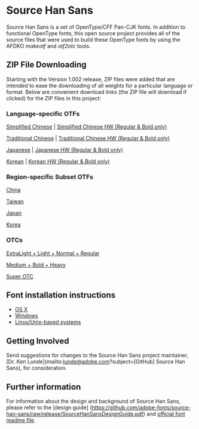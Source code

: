 # Source Han Sans

Source Han Sans is a set of OpenType/CFF Pan-CJK fonts. In addition to functional OpenType fonts, this open source project provides all of the source files that were used to build these OpenType fonts by using the AFDKO *makeotf* and *otf2otc* tools.

## ZIP File Downloading

Starting with the Version 1.002 release, ZIP files were added that are intended to ease the downloading of all weights for a particular language or format. Below are convenient download links (the ZIP file will download if clicked) for the ZIP files in this project:

### Language-specific OTFs

[Simplified Chinese](https://github.com/adobe-fonts/source-han-sans/raw/release/OTF/SourceHanSansSC.zip) | [Simplified Chinese HW (Regular &amp; Bold only)](https://github.com/adobe-fonts/source-han-sans/raw/release/OTF/SourceHanSansHWSC.zip)

[Traditional
Chinese](https://github.com/adobe-fonts/source-han-sans/raw/release/OTF/SourceHanSansTC.zip) | [Traditional Chinese HW (Regular &amp; Bold only)](https://github.com/adobe-fonts/source-han-sans/raw/release/OTF/SourceHanSansHWTC.zip)

[Japanese](https://github.com/adobe-fonts/source-han-sans/raw/release/OTF/SourceHanSansJ.zip) | [Japanese HW (Regular &amp; Bold only)](https://github.com/adobe-fonts/source-han-sans/raw/release/OTF/SourceHanSansHWJ.zip)

[Korean](https://github.com/adobe-fonts/source-han-sans/raw/release/OTF/SourceHanSansK.zip) | [Korean HW (Regular &amp; Bold only)](https://github.com/adobe-fonts/source-han-sans/raw/release/OTF/SourceHanSansHWK.zip)

### Region-specific Subset OTFs

[China](https://github.com/adobe-fonts/source-han-sans/raw/release/SubsetOTF/SourceHanSansCN.zip)

[Taiwan](https://github.com/adobe-fonts/source-han-sans/raw/release/SubsetOTF/SourceHanSansTW.zip)

[Japan](https://github.com/adobe-fonts/source-han-sans/raw/release/SubsetOTF/SourceHanSansJP.zip)

[Korea](https://github.com/adobe-fonts/source-han-sans/raw/release/SubsetOTF/SourceHanSansKR.zip)

### OTCs

[ExtraLight + Light + Normal + Regular](https://github.com/adobe-fonts/source-han-sans/raw/release/OTC/SourceHanSansOTC_EL-R.zip)

[Medium + Bold + Heavy](https://github.com/adobe-fonts/source-han-sans/raw/release/OTC/SourceHanSansOTC_M-H.zip)

[Super OTC](https://github.com/adobe-fonts/source-han-sans/raw/release/SuperOTC/SourceHanSans.ttc.zip)

## Font installation instructions

* [OS X](http://support.apple.com/kb/HT2509)
* [Windows](http://windows.microsoft.com/en-us/windows-vista/install-or-uninstall-fonts)
* [Linux/Unix-based systems](https://github.com/adobe-fonts/source-code-pro/issues/17#issuecomment-8967116)

## Getting Involved

Send suggestions for changes to the Source Han Sans project maintainer, [Dr. Ken Lunde](mailto:lunde@adobe.com?subject=[GitHub] Source Han Sans), for consideration.

## Further information

For information about the design and background of Source Han Sans, please refer to the [design guide] (https://github.com/adobe-fonts/source-han-sans/raw/release/SourceHanSansDesignGuide.pdf) and [official font readme file](https://github.com/adobe-fonts/source-han-sans/raw/release/SourceHanSansReadMe.pdf).
